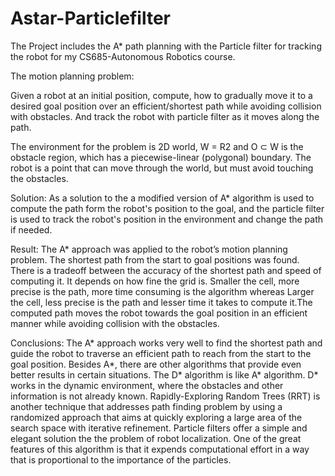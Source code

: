 # Astar-Particlefilter

The Project includes the A* path planning with the Particle filter for tracking the robot for my CS685-Autonomous Robotics course. 

The motion planning problem:

Given a robot at an initial position, compute, how to gradually move it to a desired goal position over anefficient/shortest path while avoiding collision with obstacles. And track the robot with particle filter as it 
moves along the path.
The environment for the problem is 2D world, W = R2 and O ⊂ W is the obstacle region, which has apiecewise-linear (polygonal) boundary. The robot is a point that can move through the world, but mustavoid touching the obstacles.


Solution:
As a solution to the a modified version of A* algorithm is used to compute the path form the robot's position
to the goal, and the particle filter is used to track the robot's position in the environment and change the path 
if needed.

Result:
The A* approach was applied to the robot’s motion planning problem. The shortest path from the start to goalpositions was found. There is a tradeoff between the accuracy of the shortest path and speed of computing it. Itdepends on how fine the grid is. Smaller the cell, more precise is the path, more time consuming is the algorithmwhereas Larger the cell, less precise is the path and lesser time it takes to compute it.The computed path moves therobot towards the goal position in an efficient manner while avoiding collision with the obstacles.

Conclusions:
The A* approach works very well to find the shortest path and guide the robot to traverse an efficient path toreach from the start to the goal position. Besides A*, there are other algorithms that provide even better results incertain situations. The D* algorithm is like A* algorithm. D* works in the dynamic environment, where theobstacles and other information is not already known. Rapidly-Exploring Random Trees (RRT) is anothertechnique that addresses path finding problem by using a randomized approach that aims at quickly exploring alarge area of the search space with iterative refinement. Particle filters offer a simple and elegant solution the theproblem of robot localization. One of the great features of this algorithm is that it expends computational effort in away that is proportional to the importance of the particles.
